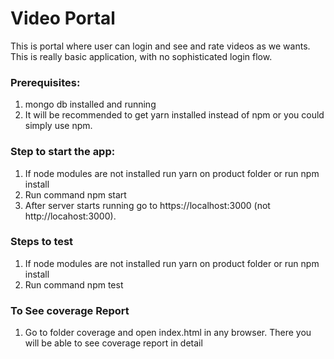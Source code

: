 # Video Portal

This is portal where user can login and see and rate videos as we wants. This is really basic application, with no sophisticated login flow.


### Prerequisites:
1. mongo db installed and running
2. It will be recommended to get yarn installed instead of npm or you could simply use npm.

### Step to start the app:
1. If node modules are not installed run yarn on product folder or run npm install
2. Run command npm start
3. After server starts running go to https://localhost:3000 (not http://locahost:3000).

### Steps to test
1. If node modules are not installed run yarn on product folder or run npm install
2. Run command npm test

### To See coverage Report
1. Go to folder coverage and open index.html in any browser. There you will be able to see coverage report in detail
